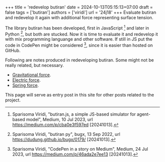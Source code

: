 +++
title = 'redevelop butiran'
date = 2024-10-13T05:15:13+07:00
draft = false
tags = ['butiran']
authors = ['viridi']
url = '24j18'
+++
Evaluate butiran and redevelop it again with additional force representing surface tension.

<!--more-->

The library butiran has been developed, first in JavaScript [^viridi_2023a] and later in Python [^viridi_2022], but both are stucked. Now it is time to evaluate it and redevelop it with mix programming languange and other software. If still in JS put the code in CodePen might be considered [^viridi_2023b], since it is easier than hosted on GitHub.

Following are notes produced in redeveloping butiran. Some might not be really related, but necessary.

+ [Gravitational force](../24j19).
+ [Electric force](../24j20).
+ [Spring force](../24j21).

This page will serve as entry post in this site for other posts related to the project.


[^viridi_2022]: Sparisoma Viridi, "butiran py", bugx, 13 Sep 2022, url https://dudung.github.io/bugx/0179/ [20241013].
[^viridi_2023a]: Sparisoma Viridi, "butiran.js, a simple JS-based simulator for agent-based model", Medium, 10 Jul 2023, url https://medium.com/p/cba0e3f597ed [20241013].
[^viridi_2023b]: Sparisoma Viridi, "CodePen in a story on Medium", Medium, 24 Jul 2023, url https://medium.com/p/46ada2e7ee13 [20241013].

